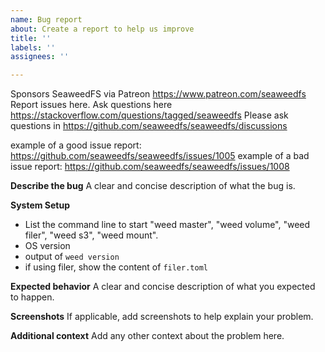 ```yaml
---
name: Bug report
about: Create a report to help us improve
title: ''
labels: ''
assignees: ''

---
```


Sponsors SeaweedFS via Patreon https://www.patreon.com/seaweedfs
Report issues here. Ask questions here https://stackoverflow.com/questions/tagged/seaweedfs
Please ask questions in https://github.com/seaweedfs/seaweedfs/discussions

example of a good issue report:
https://github.com/seaweedfs/seaweedfs/issues/1005
example of a bad issue report:
https://github.com/seaweedfs/seaweedfs/issues/1008

**Describe the bug**
A clear and concise description of what the bug is.

**System Setup**
- List the command line to start "weed master", "weed volume", "weed filer", "weed s3", "weed mount".
- OS version
- output of `weed version`
- if using filer, show the content of `filer.toml`

**Expected behavior**
A clear and concise description of what you expected to happen.

**Screenshots**
If applicable, add screenshots to help explain your problem.

**Additional context**
Add any other context about the problem here.
